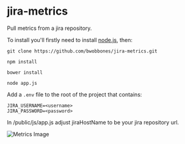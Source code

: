 jira-metrics
============

Pull metrics from a jira repository.

To install you'll firstly need to install [node.js](http://www.nodejs.org), then:

`git clone https://github.com/bwobbones/jira-metrics.git`

`npm install`

`bower install`

`node app.js`

Add a `.env` file to the root of the project that contains:

```
JIRA_USERNAME=<username>	
JIRA_PASSWORD=<password>
```

In /public/js/app.js adjust jiraHostName to be your jira repository url.

![Metrics Image][1]

 [1]: https://raw.githubusercontent.com/lotsabackscatter/jira-metrics/master/screenshots/metrics.jpg "Metrics Image"
